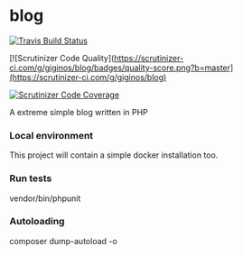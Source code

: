# blog
[![Travis Build Status](https://travis-ci.org/giginos/blog.svg?branch=master)](https://travis-ci.org/giginos/blog)

[![Scrutinizer Code Quality](https://scrutinizer-ci.com/g/giginos/blog/badges/quality-score.png?b=master](https://scrutinizer-ci.com/g/giginos/blog)

[![Scrutinizer Code Coverage](https://scrutinizer-ci.com/g/giginos/blog/badges/coverage.png?b=master)](https://scrutinizer-ci.com/g/giginos/blog)

A extreme simple blog written in PHP

### Local environment
This project will contain a simple docker installation too.

### Run tests
vendor/bin/phpunit

### Autoloading
composer dump-autoload -o

